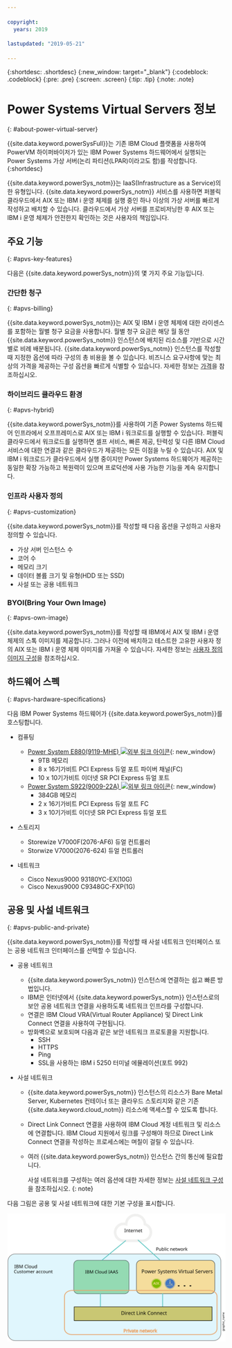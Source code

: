 ```yaml
---

copyright:
  years: 2019

lastupdated: "2019-05-21"

---
```


{:shortdesc: .shortdesc}
{:new_window: target="_blank"}
{:codeblock: .codeblock}
{:pre: .pre}
{:screen: .screen}
{:tip: .tip}
{:note: .note}

# Power Systems Virtual Servers 정보
{: #about-power-virtual-server}

{{site.data.keyword.powerSysFull}}는 기존 IBM Cloud 플랫폼을 사용하여 PowerVM 하이퍼바이저가 있는 IBM Power Systems 하드웨어에서 실행되는 Power Systems 가상 서버(논리 파티션(LPAR)이라고도 함)를 작성합니다.
{:shortdesc}

{{site.data.keyword.powerSys_notm}}는 IaaS(Infrastructure as a Service)의 한 유형입니다. {{site.data.keyword.powerSys_notm}} 서비스를 사용하면 퍼블릭 클라우드에서 AIX 또는 IBM i 운영 체제를 실행 중인 하나 이상의 가상 서버를 빠르게 작성하고 배치할 수 있습니다. 클라우드에서 가상 서버를 프로비저닝한 후 AIX 또는 IBM i 운영 체제가 안전한지 확인하는 것은 사용자의 책임입니다.

## 주요 기능
{: #apvs-key-features}

다음은 {{site.data.keyword.powerSys_notm}}의 몇 가지 주요 기능입니다.

### 간단한 청구
{: #apvs-billing}

{{site.data.keyword.powerSys_notm}}는 AIX 및 IBM i 운영 체제에 대한 라이센스를 포함하는 월별 청구 요금을 사용합니다. 월별 청구 요금은 해당 월 동안 {{site.data.keyword.powerSys_notm}} 인스턴스에 배치된 리소스를 기반으로 시간별로 비례 배분됩니다. {{site.data.keyword.powerSys_notm}} 인스턴스를 작성할 때 지정한 옵션에 따라 구성의 총 비용을 볼 수 있습니다. 비즈니스 요구사항에 맞는 최상의 가격을 제공하는 구성 옵션을 빠르게 식별할 수 있습니다. 자세한 정보는 [가격](/docs/infrastructure/power-iaas?topic=power-iaas-pricing-virtual-server#pricing-virtual-server)을 참조하십시오.

### 하이브리드 클라우드 환경
{: #apvs-hybrid}

{{site.data.keyword.powerSys_notm}}를 사용하여 기존 Power Systems 하드웨어 인프라에서 오프프레미스로 AIX 또는 IBM i 워크로드를 실행할 수 있습니다. 퍼블릭 클라우드에서 워크로드를 실행하면 셀프 서비스, 빠른 제공, 탄력성 및 다른 IBM Cloud 서비스에 대한 연결과 같은 클라우드가 제공하는 모든 이점을 누릴 수 있습니다. AIX 및 IBM i 워크로드가 클라우드에서 실행 중이지만 Power Systems 하드웨어가 제공하는 동일한 확장 가능하고 복원력이 있으며 프로덕션에 사용 가능한 기능을 계속 유지합니다.

### 인프라 사용자 정의
{: #apvs-customization}

{{site.data.keyword.powerSys_notm}}를 작성할 때 다음 옵션을 구성하고 사용자 정의할 수 있습니다.
* 가상 서버 인스턴스 수
* 코어 수
* 메모리 크기
* 데이터 볼륨 크기 및 유형(HDD 또는 SSD)
* 사설 또는 공용 네트워크

### BYOI(Bring Your Own Image)
{: #apvs-own-image}

{{site.data.keyword.powerSys_notm}}를 작성할 때 IBM에서 AIX 및 IBM i 운영 체제의 스톡 이미지를 제공합니다. 그러나 이전에 배치하고 테스트한 고유한 사용자 정의 AIX 또는 IBM i 운영 체제 이미지를 가져올 수 있습니다. 자세한 정보는 [사용자 정의 이미지 구성](/docs/infrastructure/power-iaas?topic=power-iaas-configuring-custom-image#configuring-custom-image)을 참조하십시오.

## 하드웨어 스펙
{: #apvs-hardware-specifications}

다음 IBM Power Systems 하드웨어가 {{site.data.keyword.powerSys_notm}}를 호스팅합니다.

* 컴퓨팅
  * [Power System E880(9119-MHE) ![외부 링크 아이콘](../icons/launch-glyph.svg "외부 링크 아이콘")](https://www.ibm.com/support/knowledgecenter/en/POWER8/p8hdx/9119_mhe_landing.htm){: new_window}
    * 9TB 메모리
    * 8 x 16기가비트 PCI Express 듀얼 포트 파이버 채널(FC)
    * 10 x 10기가비트 이더넷 SR PCI Express 듀얼 포트
  * [Power System S922(9009-22A) ![외부 링크 아이콘](../icons/launch-glyph.svg "외부 링크 아이콘")](https://www.ibm.com/support/knowledgecenter/en/POWER9/p9hdx/9009_22a_landing.htm){: new_window}
    * 384GB 메모리
    * 2 x 16기가비트 PCI Express 듀얼 포트 FC
    * 3 x 10기가비트 이더넷 SR PCI Express 듀얼 포트

* 스토리지
  * Storewize V7000F(2076-AF6) 듀얼 컨트롤러
  * Storwize V7000(2076-624) 듀얼 컨트롤러

* 네트워크
  * Cisco Nexus9000 93180YC-EX(10G)
  * Cisco Nexus9000 C9348GC-FXP(1G)

## 공용 및 사설 네트워크
{: #apvs-public-and-private}

{{site.data.keyword.powerSys_notm}}를 작성할 때 사설 네트워크 인터페이스 또는 공용 네트워크 인터페이스를 선택할 수 있습니다.

* 공용 네트워크
  * {{site.data.keyword.powerSys_notm}} 인스턴스에 연결하는 쉽고 빠른 방법입니다.
  * IBM은 인터넷에서 {{site.data.keyword.powerSys_notm}} 인스턴스로의 보안 공용 네트워크 연결을 사용하도록 네트워크 인프라를 구성합니다.
  * 연결은 IBM Cloud VRA(Virtual Router Appliance) 및 Direct Link Connect 연결을 사용하여 구현됩니다.
  * 방화벽으로 보호되며 다음과 같은 보안 네트워크 프로토콜을 지원합니다.
    * SSH
    * HTTPS
    * Ping
    * SSL을 사용하는 IBM i 5250 터미널 에뮬레이션(포트 992)

* 사설 네트워크
  * {{site.data.keyword.powerSys_notm}} 인스턴스의 리소스가 Bare Metal Server, Kubernetes 컨테이너 또는 클라우드 스토리지와 같은 기존 {{site.data.keyword.cloud_notm}} 리소스에 액세스할 수 있도록 합니다.
  * Direct Link Connect 연결을 사용하여 IBM Cloud 계정 네트워크 및 리소스에 연결합니다. IBM Cloud 지원에서 링크를 구성해야 하므로 Direct Link Connect 연결을 작성하는 프로세스에는 며칠이 걸릴 수 있습니다.
  * 여러 {{site.data.keyword.powerSys_notm}} 인스턴스 간의 통신에 필요합니다.

    사설 네트워크를 구성하는 여러 옵션에 대한 자세한 정보는 [사설 네트워크 구성](/docs/infrastructure/power-iaas?topic=power-iaas-cpn-configuring#cpn-configuring)을 참조하십시오.
    {: note}

다음 그림은 공용 및 사설 네트워크에 대한 기본 구성을 표시합니다.

![공용 또는 사설 연결을 위한 네트워크 트래픽 플로우를 표시함](/images/power-iaas-network1.svg "공용 또는 사설 연결을 위한 네트워크 트래픽 플로우를 표시함")

<!-- Customer A is able to connect to a public network by using a Direct Link Dedicated connection with their {{site.data.keyword.cloud_notm}} Power account. -->
<!-- Customer A is able to connect to a private network by using a Direct Link Connect connection with their {{site.data.keyword.cloud_notm}} account. -->
<!-- Customer A can use either a public or private network to access their {{site.data.keyword.powerSys_notm}}. -->
<!-- Customer B is able to connect to only a private network by using a Direct Link Connect connection with their {{site.data.keyword.cloud_notm}} account.  -->
